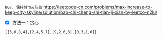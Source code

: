 
`807. 保持城市天际线` https://leetcode-cn.com/problems/max-increase-to-keep-city-skyline/solution/bao-chi-cheng-shi-tian-ji-xian-by-leetco-n2lu/
- [x] 方法一：贪心

```
[[3,0,8,4],[2,4,5,7],[9,2,6,3],[0,3,1,0]]
```
